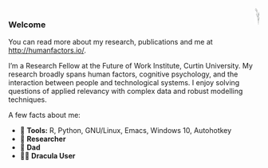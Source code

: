 <img src="https://raw.githubusercontent.com/humanfactors/humanfactors/master/Stick1.png" align="right" width="10vw">

### Welcome

You can read more about my research, publications and me at http://humanfactors.io/.

I’m a Research Fellow at the Future of Work Institute, Curtin University. My research broadly spans human factors, cognitive psychology, and the interaction between people and technological systems. I enjoy solving questions of applied relevancy with complex data and robust modelling techniques.

A few facts about me:

- 💾 **Tools:** R, Python, GNU/Linux, Emacs, Windows 10, Autohotkey
- 🔮 **Researcher**
- 👧 **Dad**
- 🧛‍♂️ **Dracula User**
